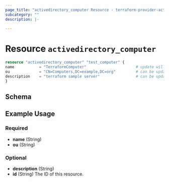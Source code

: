 ```yaml
---
page_title: "activedirectory_computer Resource - terraform-provider-activedirectory"
subcategory: ""
description: |-
  
---
```


# Resource `activedirectory_computer`


```terraform
resource "activedirectory_computer" "test_computer" {
name           = "TerraformComputer"                      # update will force destroy and new
ou             = "CN=Computers,DC=example,DC=org"         # can be updated
description    = "terraform sample server"                # can be updated
}
```
## Schema

## Example Usage

### Required

- **name** (String)
- **ou** (String)

### Optional

- **description** (String)
- **id** (String) The ID of this resource.


